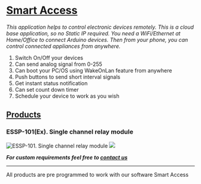 # [Smart Access](http://sa.erratums.com)
_This application helps to control electronic devices remotely. This is a cloud base application, so no Static IP required. You need a WiFi/Ethernet at Home/Office to connect Arduino devices. Then from your phone, you can control connected appliances from anywhere._

1. Switch On/Off your devices
2. Can send analog signal from 0-255
3. Can boot your PC/OS using WakeOnLan feature from anywhere
4. Push buttons to send short interval signals
5. Get instant status notification
6. Can set count down timer 
7. Schedule your device to work as you wish

## [Products](https://erratums.com/products.html)
### ESSP-101(Ex). Single channel relay module
![ESSP-101. Single channel relay module](http://erratums.com/images/ESSP-01.jpg)     ![](http://erratums.com/images/ESSP-101-Ex.png)

_**For custom requirements feel free to [contact us](http://erratums.com/contact.html)**_

***

All products are pre programmed to work with our software Smart Access
